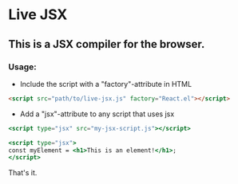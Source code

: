 # Live JSX
## This is a JSX compiler for the browser.

### Usage:
- Include the script with a "factory"-attribute in HTML
```html
<script src="path/to/live-jsx.js" factory="React.el"></script>
```
- Add a "jsx"-attribute to any script that uses jsx
```jsx
<script type="jsx" src="my-jsx-script.js"></script>

<script type="jsx">
const myElement = <h1>This is an element!</h1>;
</script>
```

That's it.
